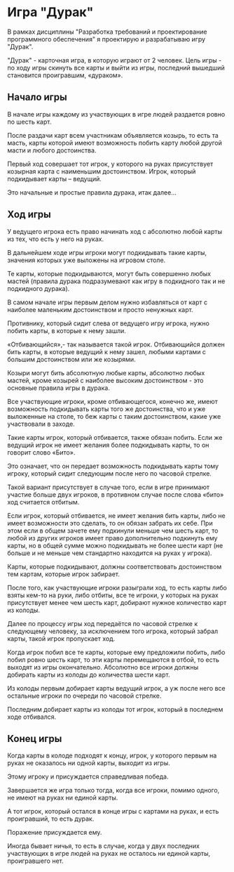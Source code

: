 # Игра "Дурак"
В рамках дисциплины "Разработка требований и проектирование программного обеспечения" я проектирую и разрабатываю игру "Дурак". 

"Дурак" - карточная игра, в которую играют от 2 человек. Цель игры - по ходу игры скинуть все карты и выйти из игры, последний вышедший становится проигравшим, «дураком».

## Начало игры 
В начале игры каждому из участвующих в игре людей раздается ровно по шесть карт. 

После раздачи карт всем участникам объявляется козырь, то есть та масть, карты которой имеют возможность побить карту любой другой масти и любого достоинства. 

Первый ход совершает тот игрок, у которого на руках присутствует козырная карта с наименьшим достоинством. Игрок, который подкидывает карты – ведущий.  

Это начальные и простые правила дурака, итак далее...

## Ход игры 
У ведущего игрока есть право начинать ход с абсолютно любой карты из тех, что есть у него на руках. 

В дальнейшем ходе игры игроки могут подкидывать такие карты, значения которых уже выложены на игровом столе. 

Те карты, которые подкидываются, могут быть совершенно любых мастей (правила дурака подразумевают как игру в подкидного так и не подкидного дурака). 

В самом начале игры первым делом нужно избавляться от карт с наиболее маленьким достоинством и просто ненужных карт.

Противнику, который сидит слева от ведущего игру игрока, нужно побить карты, в которые к нему зашли. 

«Отбивающийся»,- так называется такой игрок. Отбивающийся должен бить карты, в которые ведущий к нему зашел, любыми картами с большим достоинством или же козырями. 

Козыри могут бить абсолютную любые карты, абсолютно любых мастей, кроме козырей с наиболее высоким достоинством - это основные правила игры в дурака. 

Все участвующие игроки, кроме отбивающегося, конечно же, имеют возможность подкидывать карты того же достоинства, что и уже выложенные на столе, то беж карты с таким достоинством, какие уже участвовали в заходе. 

Такие карты игрок, который отбивается, также обязан побить. Если же ведущий игрок не имеет желания более подкидывать карты, то он говорит слово «Бито». 

Это означает, что он передает возможность подкидывать карты тому игроку, который сидит следующим после него по часовой стрелке. 

Такой вариант присутствует в случае того, если в игре принимают участие больше двух игроков, в противном случае после слова «бито» ход считается отбитым. 

Если игрок, который отбивается, не имеет желания бить карты, либо не имеет возможности это сделать, то он обязан забрать их себе. При этом если в общем зачете ему подкинули меньше чем шесть карт, то любой из других игроков имеет право дополнительно подкинуть ему карты, но в общей сумме можно подкидывать не более шести карт (не больше и не меньше чем стандартно находится на руках у игрока). 

Карты, которые подкидывают, должны соответствовать достоинством тем картам, которые игрок забирает. 

После того, как участвующие игроки разыграли ход, то есть карты либо взяты кем-то на руки, либо отбиты, все те игроки, у которых на руках присутствует менее чем шесть карт, 
добирают нужное количество карт из колоды. 

Далее по процессу игры ход передаётся по часовой стрелке к следующему человеку, за исключением того игрока, который забрал карты, такой игрок пропускает ход. 

Когда игрок побил все те карты, которые ему предложили побить, либо побил ровно шесть карт, то эти карты перемещаются в отбой, то есть выходят из игры окончательно. 
Абсолютно все игроки должны добирать карты из колоды до количества шести карт. 

Из колоды первым добирает карты ведущий игрок, а уж после него все остальные игроки по очереди по часовой стрелке. 

Последним добирает карты из колоды тот игрок, который в последнем ходе отбивался. 

## Конец игры 
Когда карты в колоде подходят к концу, игрок, у которого первым на руках не оказалось ни одной карты, выходит из игры. 

Этому игроку и присуждается справедливая победа. 

Завершается же игра только тогда, когда все игроки, помимо одного, не имеют на руках ни единой карты. 

А тот игрок, который остался в конце игры с картами на руках, и есть проигравший, то есть дурак. 

Поражение присуждается ему. 

Иногда бывает ничья, то есть в случае, когда у двух последних участвующих в игре людей на руках не осталось ни единой карты, проигравшего нет.
 

